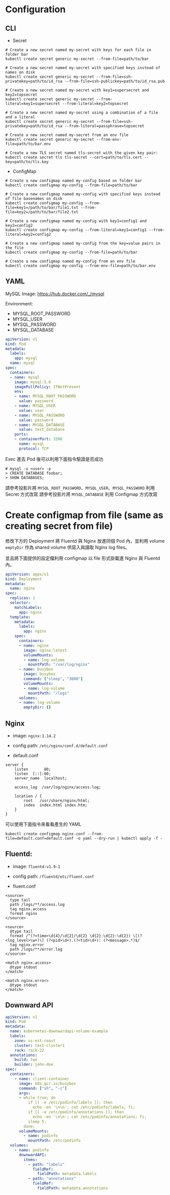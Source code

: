 # Configuration

## CLI

* Secret

```
# Create a new secret named my-secret with keys for each file in folder bar
kubectl create secret generic my-secret --from-file=path/to/bar

# Create a new secret named my-secret with specified keys instead of names on disk
kubectl create secret generic my-secret --from-file=ssh-privatekey=path/to/id_rsa --from-file=ssh-publickey=path/to/id_rsa.pub

# Create a new secret named my-secret with key1=supersecret and key2=topsecret
kubectl create secret generic my-secret --from-literal=key1=supersecret --from-literal=key2=topsecret

# Create a new secret named my-secret using a combination of a file and a literal
kubectl create secret generic my-secret --from-file=ssh-privatekey=path/to/id_rsa --from-literal=passphrase=topsecret

# Create a new secret named my-secret from an env file
kubectl create secret generic my-secret --from-env-file=path/to/bar.env

# Create a new TLS secret named tls-secret with the given key pair:
kubectl create secret tls tls-secret --cert=path/to/tls.cert --key=path/to/tls.key
```

* ConfigMap

```
# Create a new configmap named my-config based on folder bar
kubectl create configmap my-config --from-file=path/to/bar

# Create a new configmap named my-config with specified keys instead of file basenames on disk
kubectl create configmap my-config --from-file=key1=/path/to/bar/file1.txt --from-file=key2=/path/to/bar/file2.txt

# Create a new configmap named my-config with key1=config1 and key2=config2
kubectl create configmap my-config --from-literal=key1=config1 --from-literal=key2=config2

# Create a new configmap named my-config from the key=value pairs in the file
kubectl create configmap my-config --from-file=path/to/bar

# Create a new configmap named my-config from an env file
kubectl create configmap my-config --from-env-file=path/to/bar.env
```

## YAML

MySQL Image: https://hub.docker.com/_/mysql

Environment:

* MYSQL_ROOT_PASSWORD
* MYSQL_USER
* MYSQL_PASSWORD
* MYSQL_DATABASE

```yaml
apiVersion: v1
kind: Pod
metadata:
  labels:
    app: mysql
  name: mysql
spec:
  containers:
  - name: mysql
    image: mysql:5.6
    imagePullPolicy: IfNotPresent
    env:
    - name: MYSQL_ROOT_PASSWORD
      value: password
    - name: MYSQL_USER
      value: user
    - name: MYSQL_PASSWORD
      value: password
    - name: MYSQL_DATABASE
      value: test_database
    ports:
    - containerPort: 3306
      name: mysql
      protocol: TCP
```

Exec 進去 Pod 後可以利用下面指令驗證是否成功

```
# mysql -u <user> -p
> CREATE DATABASE foobar;
> SHOW DATABASES;
```

請參考投影片將 `MYSQL_ROOT_PASSWORD`、`MYSQL_USER`、`MYSQL_PASSWORD` 利用 Secret 方式改寫
請參考投影片將 `MYSQL_DATABASE` 利用 Configmap 方式改寫

# Create configmap from file (same as creating secret from file)

修改下方的 Deployment 將 Fluentd 與 Nginx 放進同個 Pod 內，並利用 volume `emptyDir` 作為 shared volume 供寫入與讀取 Nginx log files。

並且將下面提供的設定檔利用 configmap 以 file 形式掛載進 Nginx 與 Fluentd 內。

```yaml
apiVersion: apps/v1
kind: Deployment
metadata:
  name: nginx
spec:
  replicas: 1
  selector:
    matchLabels:
      app: nginx
  template:
    metadata:
      labels:
        app: nginx
    spec:
      containers:
      - name: nginx
        image: nginx:latest
        volumeMounts:
        - name: log-volume
          mountPath: "/var/log/nginx"
      - name: busybox
        image: busybox
        command: ["sleep", "3600"]
        volumeMounts:
        - name: log-volume
          mountPath: "/logs"
      volumes:
      - name: log-volume
        emptyDir: {}
```

## Nginx
* image: `nginx:1.14.2`
* config path: `/etc/nginx/conf.d/default.conf`

* default.conf
```
server {
    listen       80;
    listen  [::]:80;
    server_name  localhost;

    access_log  /var/log/nginx/access.log;

    location / {
        root   /usr/share/nginx/html;
        index  index.html index.htm;
    }
}
```

可以使用下面指令來看看產生的 YAML

```
kubectl create configmap nginx-conf --from-file=default.conf=default.conf -o yaml --dry-run | kubectl apply -f -
```

## Fluentd:
* image: `fluentd:v1.9-1`
* config path: `/fluentd/etc/fluent.conf`

* fluent.conf
```
<source>
  type tail
  path /logs/**/access.log
  tag nginx.access
  format nginx
</source>

<source>
  @type tail
  format /^(?<time>\d{4}/\d{2}/\d{2} \d{2}:\d{2}:\d{2}) \[(?<log_level>\w+)\] (?<pid>\d+).(?<tid>\d+): (?<message>.*)$/
  tag nginx.error
  path /logs/**/error.log
</source>

<match nginx.access>
  @type stdout
</match>

<match nginx.error>
  @type stdout
</match>
```

## Downward API

```yaml
apiVersion: v1
kind: Pod
metadata:
  name: kubernetes-downwardapi-volume-example
  labels:
    zone: us-est-coast
    cluster: test-cluster1
    rack: rack-22
  annotations:
    build: two
    builder: john-doe
spec:
  containers:
    - name: client-container
      image: k8s.gcr.io/busybox
      command: ["sh", "-c"]
      args:
      - while true; do
          if [[ -e /etc/podinfo/labels ]]; then
            echo -en '\n\n'; cat /etc/podinfo/labels; fi;
          if [[ -e /etc/podinfo/annotations ]]; then
            echo -en '\n\n'; cat /etc/podinfo/annotations; fi;
          sleep 5;
        done;
      volumeMounts:
        - name: podinfo
          mountPath: /etc/podinfo
  volumes:
    - name: podinfo
      downwardAPI:
        items:
          - path: "labels"
            fieldRef:
              fieldPath: metadata.labels
          - path: "annotations"
            fieldRef:
              fieldPath: metadata.annotations
```